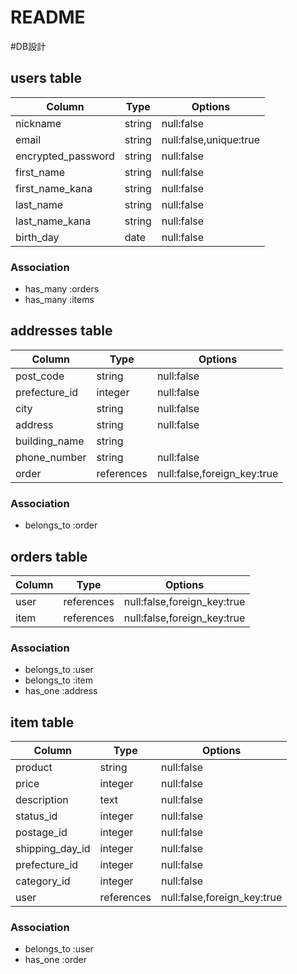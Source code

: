 # README
#DB設計
## users table
|Column               | Type        | Options       |
|---------------------|-------------|---------------|
|nickname             |string       |null:false     |
|email                |string       |null:false,unique:true|
|encrypted_password   |string       |null:false     |
|first_name           |string       |null:false     |
|first_name_kana      |string       |null:false     |
|last_name            |string       |null:false     |
|last_name_kana       |string       |null:false     |
|birth_day            |date         |null:false     |

### Association
* has_many :orders
* has_many :items

## addresses table
|Column               |Type         |Options                    |
|---------------------|-------------|---------------------------|
|post_code            |string       |null:false                 |
|prefecture_id        |integer      |null:false                 |
|city                 |string       |null:false                 |
|address              |string       |null:false                 |
|building_name        |string       |                           |
|phone_number         |string       |null:false                 |
|order                |references   |null:false,foreign_key:true|
### Association
* belongs_to :order

## orders table

|Column               |Type         |Options                    |
|---------------------|-------------|---------------------------|
|user                 |references   |null:false,foreign_key:true|
|item                 |references   |null:false,foreign_key:true|

### Association
* belongs_to :user
* belongs_to :item
* has_one :address

## item table
|Column               |Type         |Options                    |
|---------------------|-------------|---------------------------|
|product             |string       |null:false                 | 
|price               |integer      |null:false                 |
|description         |text         |null:false                 |
|status_id           |integer      |null:false                 |
|postage_id          |integer      |null:false                 |
|shipping_day_id     |integer       |null:false                 |
|prefecture_id       |integer      |null:false                 |
|category_id         |integer      |null:false                 |
|user                 |references   |null:false,foreign_key:true|
### Association
* belongs_to :user
* has_one :order
